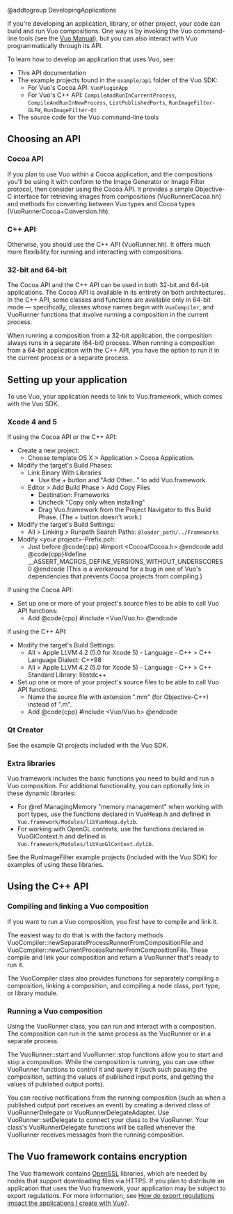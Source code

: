 @addtogroup DevelopingApplications

If you're developing an application, library, or other project, your code can build and run Vuo compositions. One way is by invoking the Vuo command-line tools (see the [Vuo Manual](http://vuo.org/manual.pdf)), but you can also interact with Vuo programmatically through its API. 

To learn how to develop an application that uses Vuo, see: 

   - This API documentation
   - The example projects found in the `example/api` folder of the Vuo SDK:
      - For Vuo's Cocoa API: `VuoPluginApp`
      - For Vuo's C++ API: `CompileAndRunInCurrentProcess`, `CompileAndRunInNewProcess`, `ListPublishedPorts`, `RunImageFilter-GLFW`, `RunImageFilter-Qt`
   - The source code for the Vuo command-line tools


## Choosing an API

### Cocoa API

If you plan to use Vuo within a Cocoa application, and the compositions you'll be using it with conform to the Image Generator or Image Filter protocol, then consider using the Cocoa API. It provides a simple Objective-C interface for retrieving images from compositions (VuoRunnerCocoa.hh) and methods for converting between Vuo types and Cocoa types (VuoRunnerCocoa+Conversion.hh).

### C++ API

Otherwise, you should use the C++ API (VuoRunner.hh). It offers much more flexibility for running and interacting with compositions.

### 32-bit and 64-bit

The Cocoa API and the C++ API can be used in both 32-bit and 64-bit applications. The Cocoa API is available in its entirety on both architectures. In the C++ API, some classes and functions are available only in 64-bit mode — specifically, classes whose names begin with `VuoCompiler`, and VuoRunner functions that involve running a composition in the current process.

When running a composition from a 32-bit application, the composition always runs in a separate (64-bit) process. When running a composition from a 64-bit application with the C++ API, you have the option to run it in the current process or a separate process.


## Setting up your application

To use Vuo, your application needs to link to Vuo.framework, which comes with the Vuo SDK. 


### Xcode 4 and 5

If using the Cocoa API or the C++ API:

  - Create a new project:
    - Choose template OS X > Application > Cocoa Application. 
  - Modify the target's Build Phases: 
    - Link Binary With Libraries
      - Use the + button and "Add Other..." to add Vuo.framework. 
    - Editor > Add Build Phase > Add Copy Files
      - Destination: Frameworks
      - Uncheck "Copy only when installing"
      - Drag Vuo.framework from the Project Navigator to this Build Phase. (The + button doesn't work.) 
  - Modify the target's Build Settings: 
    - All > Linking > Runpath Search Paths: `@loader_path/../Frameworks`
  - Modify &lt;your project&gt;-Prefix.pch: 
    - Just before @code{cpp} #import <Cocoa/Cocoa.h> @endcode add @code{cpp}#define __ASSERT_MACROS_DEFINE_VERSIONS_WITHOUT_UNDERSCORES 0 @endcode (This is a workaround for a bug in one of Vuo's dependencies that prevents Cocoa projects from compiling.)

If using the Cocoa API:

  - Set up one or more of your project's source files to be able to call Vuo API functions: 
    - Add @code{cpp} #include <Vuo/Vuo.h> @endcode

If using the C++ API:

  - Modify the target's Build Settings: 
    - All > Apple LLVM 4.2 (5.0 for Xcode 5) - Language - C++ > C++ Language Dialect: C++98
    - All > Apple LLVM 4.2 (5.0 for Xcode 5) - Language - C++ > C++ Standard Library: libstdc++
  - Set up one or more of your project's source files to be able to call Vuo API functions: 
    - Name the source file with extension ".mm" (for Objective-C++) instead of ".m". 
    - Add @code{cpp} #include <Vuo/Vuo.h> @endcode


### Qt Creator

See the example Qt projects included with the Vuo SDK. 


### Extra libraries

Vuo.framework includes the basic functions you need to build and run a Vuo composition. For additional functionality, you can optionally link in these dynamic libraries: 

   - For @ref ManagingMemory "memory management" when working with port types, use the functions declared in VuoHeap.h and defined in `Vuo.framework/Modules/libVuoHeap.dylib`. 
   - For working with OpenGL contexts, use the functions declared in VuoGlContext.h and defined in `Vuo.framework/Modules/libVuoGlContext.dylib`. 

See the RunImageFilter example projects (included with the Vuo SDK) for examples of using these libraries. 


## Using the C++ API

### Compiling and linking a Vuo composition

If you want to run a Vuo composition, you first have to compile and link it. 

The easiest way to do that is with the factory methods VuoCompiler::newSeparateProcessRunnerFromCompositionFile and VuoCompiler::newCurrentProcessRunnerFromCompositionFile. These compile and link your composition and return a VuoRunner that's ready to run it. 

The VuoCompiler class also provides functions for separately compiling a composition, linking a composition, and compiling a node class, port type, or library module. 

### Running a Vuo composition

Using the VuoRunner class, you can run and interact with a composition. The composition can run in the same process as the VuoRunner or in a separate process. 

The VuoRunner::start and VuoRunner::stop functions allow you to start and stop a composition. While the composition is running, you can use other VuoRunner functions to control it and query it (such such pausing the composition, setting the values of published input ports, and getting the values of published output ports). 

You can receive notifications from the running composition (such as when a published output port receives an event) by creating a derived class of VuoRunnerDelegate or VuoRunnerDelegateAdapter. Use VuoRunner::setDelegate to connect your class to the VuoRunner. Your class's VuoRunnerDelegate functions will be called whenever the VuoRunner receives messages from the running composition. 


## The Vuo framework contains encryption

The Vuo framework contains [OpenSSL](https://www.openssl.org/) libraries, which are needed by nodes that support downloading files via HTTPS. If you plan to distribute an application that uses the Vuo framework, your application may be subject to export regulations. For more information, see [How do export regulations impact the applications I create with Vuo?](https://vuo.org/node/511).
